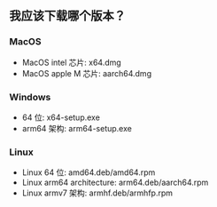 ## 我应该下载哪个版本？

### MacOS

-   MacOS intel 芯片: x64.dmg
-   MacOS apple M 芯片: aarch64.dmg

### Windows

-   64 位: x64-setup.exe
-   arm64 架构: arm64-setup.exe

### Linux

-   Linux 64 位: amd64.deb/amd64.rpm
-   Linux arm64 architecture: arm64.deb/aarch64.rpm
-   Linux armv7 架构: armhf.deb/armhfp.rpm
